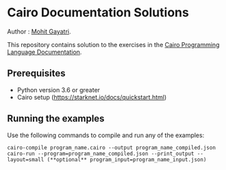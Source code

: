 # Cairo Documentation Solutions 
Author : [Mohit Gayatri](https://github.com/mgayatri77). 

This repository contains solution to the exercises in the [Cairo Programming Language Documentation](https://starknet.io/docs/index.html). 

## Prerequisites
- Python version 3.6 or greater
- Cairo setup (https://starknet.io/docs/quickstart.html)

## Running the examples
Use the following commands to compile and run any of the examples:
```
cairo-compile program_name.cairo --output program_name_compiled.json
cairo-run --program=program_name_compiled.json --print_output --layout=small (**optional** program_input=program_name_input.json)
```